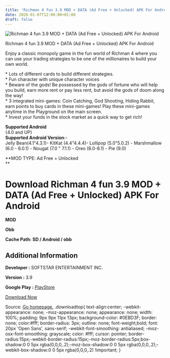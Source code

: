 ```yaml
---
title: 'Richman 4 fun 3.9 MOD + DATA (Ad Free + Unlocked) APK For Android'
date: 2020-01-07T12:00:00+01:00
draft: false
---
```


![Richman 4 fun 3.9 MOD + DATA (Ad Free + Unlocked) APK For Android](https://i1.wp.com/apkhome.net/wp-content/uploads/2020/01/Richman-4-fun-3.9-MOD-DATA-Ad-Free-Unlocked.png "Richman 4 fun 3.9 MOD + DATA (Ad Free + Unlocked) APK For Android")

  

Richman 4 fun 3.9 MOD + DATA (Ad Free + Unlocked) APK For Android

Enjoy a classic monopoly game in the fun world of Richman 4 where you can use your trading strategies to be one of the millionaires to build your own world.

\* Lots of different cards to build different strategies.  
\* Fun character with unique character voices  
\* Beware of the gods! Be possessed by the gods of fortune who will help you build, earn more rent or pay less rent, but avoid the gods of doom along the way!  
\* 3 integrated mini-games: Coin Catching, God Shooting, Hiding Rabbit, earn points to buy cards in these mini-games! Play these mini-games anytime in the Playground on the main screen.  
\* Invest your funds in the stock market as a quick way to get rich!

**Supported Android**  
{4.0 and UP}  
**Supported Android Version**:-  
Jelly Bean(4.1"4.3.1)- KitKat (4.4"4.4.4)- Lollipop (5.0"5.0.2) - Marshmallow (6.0 - 6.0.1) - Nougat (7.0 " 7.1.1) - Oreo (8.0-8.1) - Pie (9.0)

**MOD TYPE: Ad Free + Unlocked  
**

Download Richman 4 fun 3.9 MOD + DATA (Ad Free + Unlocked) APK For Android
==========================================================================

**MOD**

**Obb**

  
**Cache Path: SD / Android / obb**

Additional Information
----------------------

**Developer :** SOFTSTAR ENTERTAINMENT INC.

**Version :** 3.9

**Google Play :** [PlayStore](https://play.google.com/store/apps/details?id=com.softstar.Richman&hl=en)

  

[Download Now](https://store4app.co/post/richman-4-fun-3-9-mod-data-ad-free-unlocked-apk-for-android_1578394681)

  
Source: [Go homepage.](https://store4app.co/post/richman-4-fun-3-9-mod-data-ad-free-unlocked-apk-for-android_1578394681) .downloadtop{ text-align:center; -webkit-appearance: none; -moz-appearance: none; appearance: none; width: 100%; padding: 9px 9px 11px 13px; background-color: #0EBD3F; border: none; color:#fff; border-radius: 3px; outline: none; font-weight;bold; font: 20px 'Open Sans', sans-serif; -webkit-font-smoothing: antialiased; -moz-osx-font-smoothing: grayscale; color: #fff; cursor: pointer; border-radius:15px;-webkit-border-radius:15px;-moz-border-radius:5px;box-shadow:0 0 5px rgba(0,0,0,.2);-moz-box-shadow:0 0 5px rgba(0,0,0,.2);-webkit-box-shadow:0 0 5px rgba(0,0,0,.2) !important; }